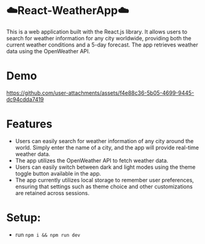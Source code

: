 # ☁️React-WeatherApp☁️
This is a web application built with the React.js library. It allows users to search for weather information for any city worldwide, providing both the current weather conditions and a 5-day forecast. The app retrieves weather data using the OpenWeather API.



# Demo
https://github.com/user-attachments/assets/f4e88c36-5b05-4699-9445-dc94cdda7419



# Features
- Users can easily search for weather information of any city around the world. Simply enter the name of a city, and   the app will provide real-time weather data.
- The app utilizes the OpenWeather API to fetch weather data.
- Users can easily switch between dark and light modes using the theme toggle button available in the app.
- The app currently utilizes local storage to remember user preferences, ensuring that settings such as theme choice   and other customizations are retained across sessions.

# Setup:
- run `npm i && npm run dev`
